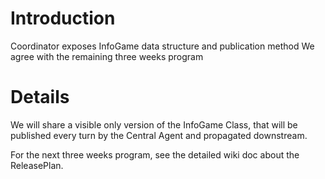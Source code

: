 # Introduction #

Coordinator exposes InfoGame data structure and publication method
We agree with the remaining three weeks program


# Details #

We will share a visible only version of the InfoGame Class, that will be published every turn by the Central Agent and propagated downstream.

For the next three weeks program, see the detailed wiki doc about the ReleasePlan.